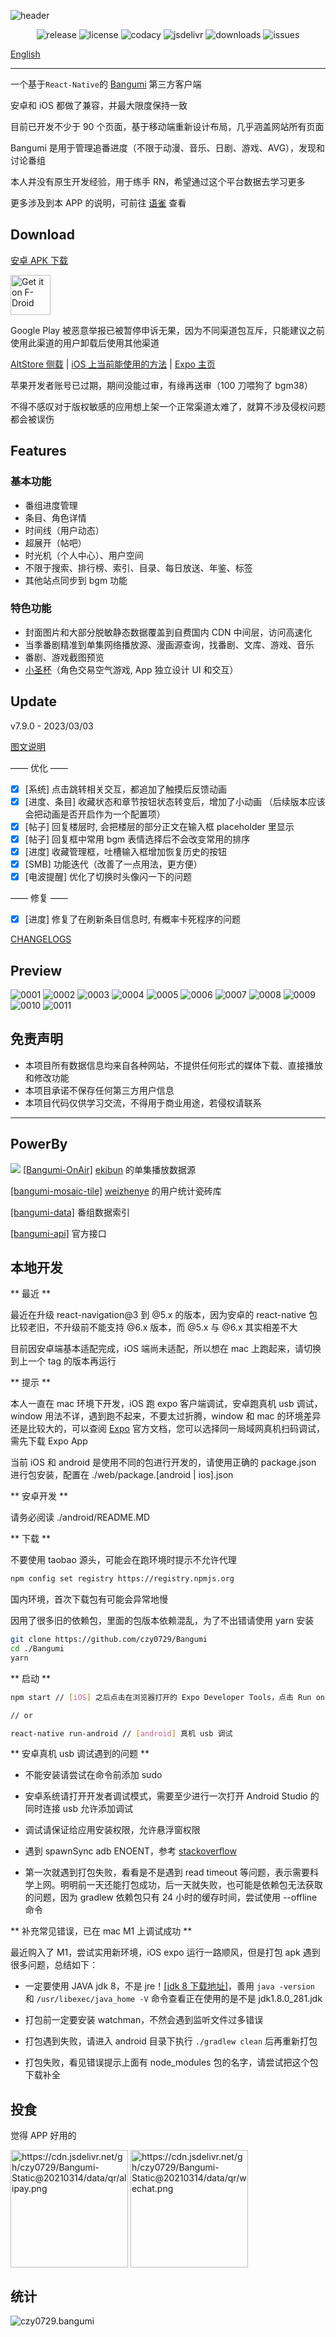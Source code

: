 ![header](https://user-images.githubusercontent.com/13514316/171256692-e131a6ca-a8e7-47c6-aef0-7a195d2820a9.png)

<p align="center">
  <img alt="release" src="https://img.shields.io/github/v/release/czy0729/Bangumi" />
  <img alt="license" src="https://img.shields.io/github/license/czy0729/Bangumi" />
  <img alt="codacy" src="https://img.shields.io/codacy/grade/473bdb1186484703b4069148730a3c12" />
  <img alt="jsdelivr" src="https://img.shields.io/jsdelivr/gh/hm/czy0729/Bangumi" />
  <img alt="downloads" src="https://img.shields.io/github/downloads/czy0729/Bangumi/total" />
  <img alt="issues" src="https://img.shields.io/github/issues/czy0729/Bangumi" />
</p>

[English](https://github.com/czy0729/Bangumi/blob/master/README.en.MD)

---

一个基于`React-Native`的 [Bangumi](https://bgm.tv) 第三方客户端

安卓和 iOS 都做了兼容，并最大限度保持一致

目前已开发不少于 90 个页面，基于移动端重新设计布局，几乎涵盖网站所有页面

Bangumi 是用于管理追番进度（不限于动漫、音乐、日剧、游戏、AVG），发现和讨论番组

本人并没有原生开发经验，用于练手 RN，希望通过这个平台数据去学习更多

更多涉及到本 APP 的说明，可前往 [语雀](https://www.yuque.com/chenzhenyu-k0epm/znygb4) 查看

## Download

[安卓 APK 下载](https://github.com/czy0729/Bangumi/releases)

[<img src="https://fdroid.gitlab.io/artwork/badge/get-it-on.png"
    alt="Get it on F-Droid"
    height="64">](https://f-droid.org/packages/com.czy0729.bangumi)

Google Play 被恶意举报已被暂停申诉无果，因为不同渠道包互斥，只能建议之前使用此渠道的用户卸载后使用其他渠道

[AltStore 侧载](https://www.yuque.com/chenzhenyu-k0epm/znygb4/qw4xr3) | [iOS 上当前能使用的方法](https://github.com/czy0729/Bangumi/blob/master/web/IOS-TEST.MD) | [Expo 主页](https://expo.dev/@bgmtv/bangumi-pro)

苹果开发者账号已过期，期间没能过审，有缘再送审（100 刀喂狗了 bgm38）

不得不感叹对于版权敏感的应用想上架一个正常渠道太难了，就算不涉及侵权问题都会被误伤

## Features

### 基本功能

- 番组进度管理
- 条目、角色详情
- 时间线（用户动态）
- 超展开（帖吧）
- 时光机（个人中心）、用户空间
- 不限于搜索、排行榜、索引、目录、每日放送、年鉴、标签
- 其他站点同步到 bgm 功能

### 特色功能

- 封面图片和大部分脱敏静态数据覆盖到自费国内 CDN 中间层，访问高速化
- 当季番剧精准到单集网络播放源、漫画源查询，找番剧、文库、游戏、音乐
- 番剧、游戏截图预览
- [小圣杯](https://bgm.tv/dev/app/1143)（角色交易空气游戏, App 独立设计 UI 和交互）

## Update

v7.9.0 - 2023/03/03

[图文说明](https://www.yuque.com/chenzhenyu-k0epm/znygb4/ia218hdgptzlfnrt?singleDoc)

—— 优化 ——

- [x] [系统] 点击跳转相关交互，都追加了触摸后反馈动画
- [x] [进度、条目] 收藏状态和章节按钮状态转变后，增加了小动画 （后续版本应该会把动画是否开启作为一个配置项）
- [x] [帖子] 回复楼层时, 会把楼层的部分正文在输入框 placeholder 里显示
- [x] [帖子] 回复框中常用 bgm 表情选择后不会改变常用的排序
- [x] [进度] 收藏管理框，吐槽输入框增加恢复历史的按钮
- [x] [SMB] 功能迭代（改善了一点用法，更方便）
- [x] [电波提醒] 优化了切换时头像闪一下的问题

—— 修复 ——

- [x] [进度] 修复了在刷新条目信息时, 有概率卡死程序的问题

[CHANGELOGS](https://github.com/czy0729/Bangumi/blob/master/web/CHANGELOG.MD)

## Preview

![0001](https://user-images.githubusercontent.com/13514316/212605771-d9186720-eefd-4780-ba3a-a923e60d3e76.jpg)
![0002](https://user-images.githubusercontent.com/13514316/212605778-16e7b879-c6ba-4695-b3a8-8289bab8e3a1.jpg)
![0003](https://user-images.githubusercontent.com/13514316/212605787-6791bf2b-af12-428e-b707-165b4a085154.jpg)
![0004](https://user-images.githubusercontent.com/13514316/212605792-d1f65d31-6fd7-4611-a2cd-cb6e5cfa8142.jpg)
![0005](https://user-images.githubusercontent.com/13514316/212605802-8328713e-294e-402e-a56f-24d2ce5e1673.jpg)
![0006](https://user-images.githubusercontent.com/13514316/212605809-13ac6114-0a5e-4443-855c-01f0908c27bd.jpg)
![0007](https://user-images.githubusercontent.com/13514316/212605812-3f742de1-bdcc-4524-ba24-1f8a8a8d164c.jpg)
![0008](https://user-images.githubusercontent.com/13514316/212605814-f118aa53-8c7c-4c6b-978c-2b2d7df8b69e.jpg)
![0009](https://user-images.githubusercontent.com/13514316/212605819-5ca59405-8636-4957-bc6b-731109300efa.jpg)
![0010](https://user-images.githubusercontent.com/13514316/212605826-6d4eec77-ac8e-4712-8373-09d606b70cbb.jpg)
![0011](https://user-images.githubusercontent.com/13514316/212605831-2457702d-0d5a-44c2-88c1-1a139c1e3cc9.jpg)

## 免责声明

- 本项目所有数据信息均来自各种网站，不提供任何形式的媒体下载、直接播放和修改功能
- 本项目承诺不保存任何第三方用户信息
- 本项目代码仅供学习交流，不得用于商业用途，若侵权请联系

---

## PowerBy

[![](https://data.jsdelivr.com/v1/package/gh/ekibot/bangumi-onair/badge)](https://www.jsdelivr.com/package/gh/ekibot/bangumi-onair) [[Bangumi-OnAir]](https://github.com/ekibot/bangumi-onair) [ekibun](https://github.com/ekibun) 的单集播放数据源

[[bangumi-mosaic-tile]](https://github.com/weizhenye/bangumi-mosaic-tile) [weizhenye](https://github.com/weizhenye) 的用户统计瓷砖库

[[bangumi-data]](https://github.com/bangumi-data/bangumi-data) 番组数据索引

[[bangumi-api]](https://github.com/bangumi/api) 官方接口

## 本地开发

** 最近 **

最近在升级 react-navigation@3 到 @5.x 的版本，因为安卓的 react-native 包比较老旧，不升级前不能支持 @6.x 版本，而 @5.x 与 @6.x 其实相差不大

目前因安卓端基本适配完成，iOS 端尚未适配，所以想在 mac 上跑起来，请切换到上一个 tag 的版本再运行

** 提示 **

本人一直在 mac 环境下开发，iOS 跑 expo 客户端调试，安卓跑真机 usb 调试，window 用法不详，遇到跑不起来，不要太过折腾，window 和 mac 的环境差异还是比较大的，可以查阅 [Expo](https://github.com/expo/expo) 官方文档，您可以选择同一局域网真机扫码调试，需先下载 Expo App

当前 iOS 和 android 是使用不同的包进行开发的，请使用正确的 package.json 进行包安装，配置在 ./web/package.[android | ios].json

** 安卓开发 **

请务必阅读 ./android/README.MD

** 下载 **

不要使用 taobao 源头，可能会在跑环境时提示不允许代理

```bash
npm config set registry https://registry.npmjs.org
```

国内环境，首次下载包有可能会异常地慢

因用了很多旧的依赖包，里面的包版本依赖混乱，为了不出错请使用 yarn 安装

```bash
git clone https://github.com/czy0729/Bangumi
cd ./Bangumi
yarn
```

** 启动 **

```bash
npm start // [iOS] 之后点击在浏览器打开的 Expo Developer Tools，点击 Run on iOS simulator

// or

react-native run-android // [android] 真机 usb 调试

```

** 安卓真机 usb 调试遇到的问题 **

- 不能安装请尝试在命令前添加 sudo

- 安卓系统请打开开发者调试模式，需要至少进行一次打开 Android Studio 的同时连接 usb 允许添加调试

- 调试请保证给应用安装权限，允许悬浮窗权限

- 遇到 spawnSync adb ENOENT，参考 [stackoverflow](https://stackoverflow.com/questions/38835931/react-native-adb-reverse-enoent)

- 第一次就遇到打包失败，看看是不是遇到 read timeout 等问题，表示需要科学上网。明明前一天还能打包成功，后一天就失败，也可能是依赖包无法获取的问题，因为 gradlew 依赖包只有 24 小时的缓存时间，尝试使用 --offline 命令

** 补充常见错误，已在 mac M1 上调试成功 **

最近购入了 M1，尝试实用新环境，iOS expo 运行一路顺风，但是打包 apk 遇到很多问题，总结如下：

- 一定要使用 JAVA jdk 8，不是 jre！[[jdk 8 下载地址]](https://www.oracle.com/java/technologies/javase/javase-jdk8-downloads.html)，善用 `java -version` 和 `/usr/libexec/java_home -V` 命令查看正在使用的是不是 jdk1.8.0_281.jdk

- 打包前一定要安装 watchman，不然会遇到监听文件过多错误

- 打包遇到失败，请进入 android 目录下执行 `./gradlew clean` 后再重新打包

- 打包失败，看见错误提示上面有 node_modules 包的名字，请尝试把这个包下载补全

## 投食

觉得 APP 好用的

<img src="https://cdn.jsdelivr.net/gh/czy0729/Bangumi-Static@20210314/data/qr/alipay.png" alt="https://cdn.jsdelivr.net/gh/czy0729/Bangumi-Static@20210314/data/qr/alipay.png" width="188" style="vertical-align: top" /> <img src="https://cdn.jsdelivr.net/gh/czy0729/Bangumi-Static@20210314/data/qr/wechat.png" alt="https://cdn.jsdelivr.net/gh/czy0729/Bangumi-Static@20210314/data/qr/wechat.png" width="188" style="vertical-align: top" />

## 统计

![czy0729.bangumi](https://visitor-badge.glitch.me/badge?page_id=czy0729.bangumi)
